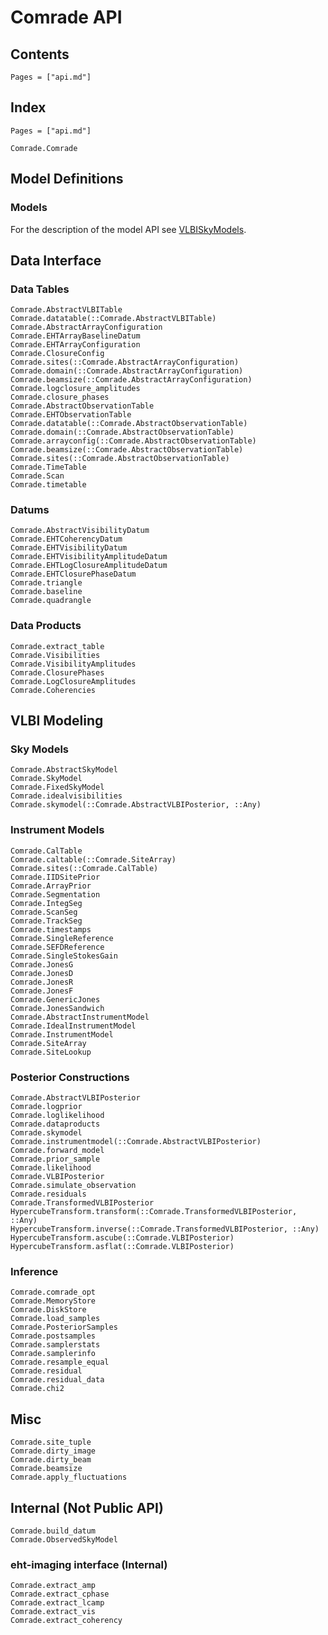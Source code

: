 # Comrade API



## Contents

```@contents
Pages = ["api.md"]
```

## Index

```@index
Pages = ["api.md"]
```

```@docs
Comrade.Comrade
```

## Model Definitions


### Models

For the description of the model API see [VLBISkyModels](https://ehtjulia.github.io/VLBISkyModels.jl/stable/).




## Data Interface


### Data Tables

```@docs
Comrade.AbstractVLBITable
Comrade.datatable(::Comrade.AbstractVLBITable)
Comrade.AbstractArrayConfiguration
Comrade.EHTArrayBaselineDatum
Comrade.EHTArrayConfiguration
Comrade.ClosureConfig
Comrade.sites(::Comrade.AbstractArrayConfiguration)
Comrade.domain(::Comrade.AbstractArrayConfiguration)
Comrade.beamsize(::Comrade.AbstractArrayConfiguration)
Comrade.logclosure_amplitudes
Comrade.closure_phases
Comrade.AbstractObservationTable
Comrade.EHTObservationTable
Comrade.datatable(::Comrade.AbstractObservationTable)
Comrade.domain(::Comrade.AbstractObservationTable)
Comrade.arrayconfig(::Comrade.AbstractObservationTable)
Comrade.beamsize(::Comrade.AbstractObservationTable)
Comrade.sites(::Comrade.AbstractObservationTable)
Comrade.TimeTable
Comrade.Scan
Comrade.timetable
```

### Datums

```@docs
Comrade.AbstractVisibilityDatum
Comrade.EHTCoherencyDatum
Comrade.EHTVisibilityDatum
Comrade.EHTVisibilityAmplitudeDatum
Comrade.EHTLogClosureAmplitudeDatum
Comrade.EHTClosurePhaseDatum
Comrade.triangle
Comrade.baseline
Comrade.quadrangle
```

### Data Products

```@docs
Comrade.extract_table
Comrade.Visibilities
Comrade.VisibilityAmplitudes
Comrade.ClosurePhases
Comrade.LogClosureAmplitudes
Comrade.Coherencies
```



## VLBI Modeling

### Sky Models

```@docs
Comrade.AbstractSkyModel
Comrade.SkyModel
Comrade.FixedSkyModel
Comrade.idealvisibilities
Comrade.skymodel(::Comrade.AbstractVLBIPosterior, ::Any)
```

### Instrument Models

```@docs
Comrade.CalTable
Comrade.caltable(::Comrade.SiteArray)
Comrade.sites(::Comrade.CalTable)
Comrade.IIDSitePrior
Comrade.ArrayPrior
Comrade.Segmentation
Comrade.IntegSeg
Comrade.ScanSeg
Comrade.TrackSeg
Comrade.timestamps
Comrade.SingleReference
Comrade.SEFDReference
Comrade.SingleStokesGain
Comrade.JonesG
Comrade.JonesD
Comrade.JonesR
Comrade.JonesF
Comrade.GenericJones
Comrade.JonesSandwich
Comrade.AbstractInstrumentModel
Comrade.IdealInstrumentModel
Comrade.InstrumentModel
Comrade.SiteArray
Comrade.SiteLookup
```


### Posterior Constructions

```@docs
Comrade.AbstractVLBIPosterior
Comrade.logprior
Comrade.loglikelihood
Comrade.dataproducts
Comrade.skymodel
Comrade.instrumentmodel(::Comrade.AbstractVLBIPosterior)
Comrade.forward_model
Comrade.prior_sample
Comrade.likelihood
Comrade.VLBIPosterior
Comrade.simulate_observation
Comrade.residuals
Comrade.TransformedVLBIPosterior
HypercubeTransform.transform(::Comrade.TransformedVLBIPosterior, ::Any)
HypercubeTransform.inverse(::Comrade.TransformedVLBIPosterior, ::Any)
HypercubeTransform.ascube(::Comrade.VLBIPosterior)
HypercubeTransform.asflat(::Comrade.VLBIPosterior)
```

### Inference
```@docs
Comrade.comrade_opt
Comrade.MemoryStore
Comrade.DiskStore
Comrade.load_samples
Comrade.PosteriorSamples
Comrade.postsamples
Comrade.samplerstats
Comrade.samplerinfo
Comrade.resample_equal
Comrade.residual
Comrade.residual_data
Comrade.chi2
```

## Misc

```@docs
Comrade.site_tuple
Comrade.dirty_image
Comrade.dirty_beam
Comrade.beamsize
Comrade.apply_fluctuations
```

## Internal (Not Public API)

```@docs
Comrade.build_datum
Comrade.ObservedSkyModel
```

### eht-imaging interface (Internal)

```@docs
Comrade.extract_amp
Comrade.extract_cphase
Comrade.extract_lcamp
Comrade.extract_vis
Comrade.extract_coherency
```


